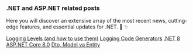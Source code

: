 ### .NET and ASP.NET related posts

Here you will discover an extensive array of the most recent news, cutting-edge features, and essential updates for .NET. :newspaper: :sparkles:

<div class="row g-0 my-5">
    <div class="list-group card col-lg-4 col-md-6">
        <a href="log-levels.md" class="list-group-item list-group-item-action">Logging Levels (and how to use them)</a>
        <a href="log-code-gen.md" class="list-group-item list-group-item-action">Logging Code Generators</a>
        <a href="dotnet-8.md" class="list-group-item list-group-item-action">.NET 8</a>
        <a href="aspnetcore-8.md" class="list-group-item list-group-item-action">ASP.NET Core 8.0</a>
        <a href="entity-model-dto.md" class="list-group-item list-group-item-action">Dto, Model va Entity</a>
    </div>
</div>